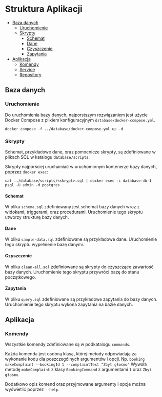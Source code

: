# Struktura Aplikacji

* [Baza danych](#baza-danych)
  * [Uruchomienie](#uruchomienie)
  * [Skrypty](#skrypty)
    * [Schemat](#schemat)
    * [Dane](#dane)
    * [Czyszczenie](#czyszczenie)
    * [Zapytania](#zapytania)
* [Aplikacja](#aplikacja)
  * [Komendy](#komendy)
  * [Service](#service)
  * [Repository](#repository)


## Baza danych

### Uruchomienie

Do uruchomienia bazy danych, najporstszym rozwiązaniem jest użycie Docker Compose
z plikiem konfiguracyjnym `database/docker-compose.yml`.

```shell
docker compose -f ../database/docker-compose.yml up -d
```

### Skrypty

Schemat, przykładowe dane, oraz pomocnicze skrypty,
są zdefiniowane w plikach SQL w katalogu `database/scripts`.

Skrypty najporściej uruchamiać w uruchomionym kontenerze bazy danych,
poprzez `docker exec`:

```shell
cat ../database/scripts/<skrypt>.sql | docker exec -i database-db-1 psql -U admin -d postgres
```

#### Schemat

W pliku `schema.sql` zdefiniowany jest schemat bazy danych
wraz z widokami, triggerami, oraz procedurami.
Uruchomienie tego skryptu utworzy strukturę bazy danych.

#### Dane

W pliku `sample-data.sql` zdefiniowane są przykładowe dane.
Uruchomienie tego skryptu wypełnienie bazę danymi.

#### Czyszczenie
W pliku `clean-all.sql`
zdefiniowane są skrypty do czyszczące zawartość bazy danych.
Uruchomienie tego skryptu przywróci bazę do stanu początkowego.

#### Zapytania
W pliku `query.sql`
zdefiniowane są przykładowe zapytania do bazy danych.
Uruchomienie tego skryptu wykona zapytania na bazie danych.

## Aplikacja

### Komendy

Wszystkie komendy zdefiniowane są w podkatalogu `commands`.

Każda komenda jest osobną klasą, której metody odpowiadają
za wykonanie kodu dla poszczególnych argumentów i opcji.
Np. `booking makeComplaint --bookingId 1 --complaintText "Zbyt głośno"`
Wywoła metodę `makeComplaint` z klasy `BookingCommand` z argumentami `1` oraz `Zbyt głośno`. 

Dodatkowo opis komend oraz przyjmowane argumenty i opcje można wyświetlić poprzez `--help`.
